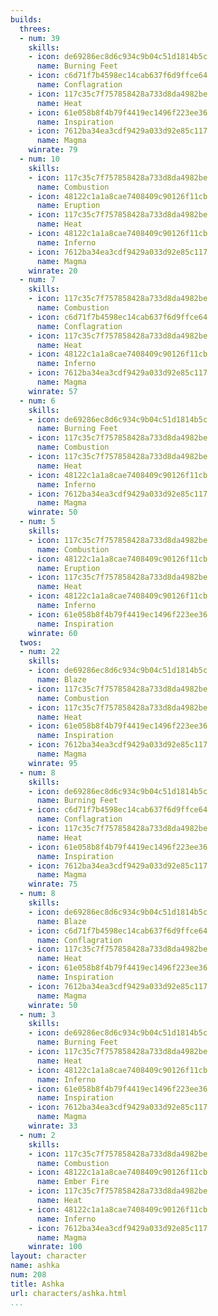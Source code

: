 ```yaml
---
builds:
  threes:
  - num: 39
    skills:
    - icon: de69286ec8d6c934c9b04c51d1814b5c
      name: Burning Feet
    - icon: c6d71f7b4598ec14cab637f6d9ffce64
      name: Conflagration
    - icon: 117c35c7f757858428a733d8da4982be
      name: Heat
    - icon: 61e058b8f4b79f4419ec1496f223ee36
      name: Inspiration
    - icon: 7612ba34ea3cdf9429a033d92e85c117
      name: Magma
    winrate: 79
  - num: 10
    skills:
    - icon: 117c35c7f757858428a733d8da4982be
      name: Combustion
    - icon: 48122c1a1a8cae7408409c90126f11cb
      name: Eruption
    - icon: 117c35c7f757858428a733d8da4982be
      name: Heat
    - icon: 48122c1a1a8cae7408409c90126f11cb
      name: Inferno
    - icon: 7612ba34ea3cdf9429a033d92e85c117
      name: Magma
    winrate: 20
  - num: 7
    skills:
    - icon: 117c35c7f757858428a733d8da4982be
      name: Combustion
    - icon: c6d71f7b4598ec14cab637f6d9ffce64
      name: Conflagration
    - icon: 117c35c7f757858428a733d8da4982be
      name: Heat
    - icon: 48122c1a1a8cae7408409c90126f11cb
      name: Inferno
    - icon: 7612ba34ea3cdf9429a033d92e85c117
      name: Magma
    winrate: 57
  - num: 6
    skills:
    - icon: de69286ec8d6c934c9b04c51d1814b5c
      name: Burning Feet
    - icon: 117c35c7f757858428a733d8da4982be
      name: Combustion
    - icon: 117c35c7f757858428a733d8da4982be
      name: Heat
    - icon: 48122c1a1a8cae7408409c90126f11cb
      name: Inferno
    - icon: 7612ba34ea3cdf9429a033d92e85c117
      name: Magma
    winrate: 50
  - num: 5
    skills:
    - icon: 117c35c7f757858428a733d8da4982be
      name: Combustion
    - icon: 48122c1a1a8cae7408409c90126f11cb
      name: Eruption
    - icon: 117c35c7f757858428a733d8da4982be
      name: Heat
    - icon: 48122c1a1a8cae7408409c90126f11cb
      name: Inferno
    - icon: 61e058b8f4b79f4419ec1496f223ee36
      name: Inspiration
    winrate: 60
  twos:
  - num: 22
    skills:
    - icon: de69286ec8d6c934c9b04c51d1814b5c
      name: Blaze
    - icon: 117c35c7f757858428a733d8da4982be
      name: Combustion
    - icon: 117c35c7f757858428a733d8da4982be
      name: Heat
    - icon: 61e058b8f4b79f4419ec1496f223ee36
      name: Inspiration
    - icon: 7612ba34ea3cdf9429a033d92e85c117
      name: Magma
    winrate: 95
  - num: 8
    skills:
    - icon: de69286ec8d6c934c9b04c51d1814b5c
      name: Burning Feet
    - icon: c6d71f7b4598ec14cab637f6d9ffce64
      name: Conflagration
    - icon: 117c35c7f757858428a733d8da4982be
      name: Heat
    - icon: 61e058b8f4b79f4419ec1496f223ee36
      name: Inspiration
    - icon: 7612ba34ea3cdf9429a033d92e85c117
      name: Magma
    winrate: 75
  - num: 8
    skills:
    - icon: de69286ec8d6c934c9b04c51d1814b5c
      name: Blaze
    - icon: c6d71f7b4598ec14cab637f6d9ffce64
      name: Conflagration
    - icon: 117c35c7f757858428a733d8da4982be
      name: Heat
    - icon: 61e058b8f4b79f4419ec1496f223ee36
      name: Inspiration
    - icon: 7612ba34ea3cdf9429a033d92e85c117
      name: Magma
    winrate: 50
  - num: 3
    skills:
    - icon: de69286ec8d6c934c9b04c51d1814b5c
      name: Burning Feet
    - icon: 117c35c7f757858428a733d8da4982be
      name: Heat
    - icon: 48122c1a1a8cae7408409c90126f11cb
      name: Inferno
    - icon: 61e058b8f4b79f4419ec1496f223ee36
      name: Inspiration
    - icon: 7612ba34ea3cdf9429a033d92e85c117
      name: Magma
    winrate: 33
  - num: 2
    skills:
    - icon: 117c35c7f757858428a733d8da4982be
      name: Combustion
    - icon: 48122c1a1a8cae7408409c90126f11cb
      name: Ember Fire
    - icon: 117c35c7f757858428a733d8da4982be
      name: Heat
    - icon: 48122c1a1a8cae7408409c90126f11cb
      name: Inferno
    - icon: 7612ba34ea3cdf9429a033d92e85c117
      name: Magma
    winrate: 100
layout: character
name: ashka
num: 208
title: Ashka
url: characters/ashka.html
...
```

